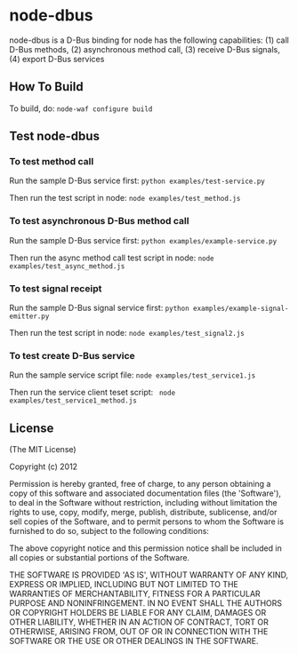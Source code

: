 # node-dbus  
node-dbus is a D-Bus binding for node has the following capabilities: (1) call D-Bus methods, (2) asynchronous method call, (3) receive D-Bus signals, (4) export D-Bus services

## How To Build
To build, do:  `node-waf configure build`

## Test node-dbus
### To test method call
   Run the sample D-Bus service first:
       ```
       python examples/test-service.py
       ```
       
   Then run the test script in node:
       ```node examples/test_method.js```

### To test asynchronous D-Bus method call
   Run the sample D-Bus service first:
       ```
       python examples/example-service.py
       ```

   Then run the async method call test script in node:
       ```
       node examples/test_async_method.js
       ```

### To test signal receipt
   Run the sample D-Bus signal service first:
        ```
	  python examples/example-signal-emitter.py
        ```

   Then run the test script in node:
        ```
	     node examples/test_signal2.js
        ```

### To test create D-Bus service
   Run the sample service script file:
       ```
       node examples/test_service1.js
       ```

   Then run the service client teset script:
       ``` 
	     node examples/test_service1_method.js
       ```

## License 

(The MIT License)

Copyright (c) 2012 

Permission is hereby granted, free of charge, to any person obtaining
a copy of this software and associated documentation files (the
'Software'), to deal in the Software without restriction, including
without limitation the rights to use, copy, modify, merge, publish,
distribute, sublicense, and/or sell copies of the Software, and to
permit persons to whom the Software is furnished to do so, subject to
the following conditions:

The above copyright notice and this permission notice shall be
included in all copies or substantial portions of the Software.

THE SOFTWARE IS PROVIDED 'AS IS', WITHOUT WARRANTY OF ANY KIND,
EXPRESS OR IMPLIED, INCLUDING BUT NOT LIMITED TO THE WARRANTIES OF
MERCHANTABILITY, FITNESS FOR A PARTICULAR PURPOSE AND NONINFRINGEMENT.
IN NO EVENT SHALL THE AUTHORS OR COPYRIGHT HOLDERS BE LIABLE FOR ANY
CLAIM, DAMAGES OR OTHER LIABILITY, WHETHER IN AN ACTION OF CONTRACT,
TORT OR OTHERWISE, ARISING FROM, OUT OF OR IN CONNECTION WITH THE
SOFTWARE OR THE USE OR OTHER DEALINGS IN THE SOFTWARE.

